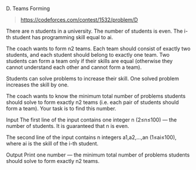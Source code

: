D. Teams Forming

> https://codeforces.com/contest/1532/problem/D

There are n students in a university. The number of students is even. The i-th student has programming skill equal to ai.

The coach wants to form n2 teams. Each team should consist of exactly two students, and each student should belong to exactly one team. Two students can form a team only if their skills are equal (otherwise they cannot understand each other and cannot form a team).

Students can solve problems to increase their skill. One solved problem increases the skill by one.

The coach wants to know the minimum total number of problems students should solve to form exactly n2 teams (i.e. each pair of students should form a team). Your task is to find this number.

Input
The first line of the input contains one integer n (2≤n≤100) — the number of students. It is guaranteed that n is even.

The second line of the input contains n integers a1,a2,…,an (1≤ai≤100), where ai is the skill of the i-th student.

Output
Print one number — the minimum total number of problems students should solve to form exactly n2 teams.